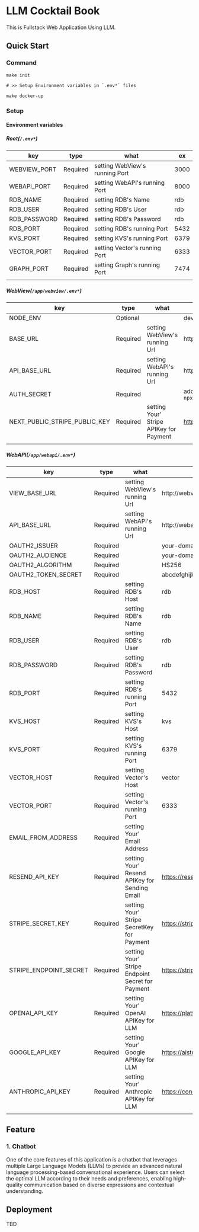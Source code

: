 # LLM Cocktail Book

This is Fullstack Web Application Using LLM.

## Quick Start

### Command
```
make init

# >> Setup Environment variables in `.env*` files

make docker-up
```

### Setup

#### Environment variables

##### Root(`/.env*`)

| key | type | what | ex |
| ---- | ---- | ---- | ---- |
| WEBVIEW_PORT | Required | setting WebView's running Port | 3000 |
| WEBAPI_PORT | Required | setting WebAPI's running Port | 8000 |
| RDB_NAME | Required | setting RDB's Name | rdb |
| RDB_USER | Required | setting RDB's User | rdb |
| RDB_PASSWORD | Required | setting RDB's Password | rdb |
| RDB_PORT | Required | setting RDB's running Port | 5432 |
| KVS_PORT | Required | setting KVS's running Port | 6379 |
| VECTOR_PORT | Required | setting Vector's running Port | 6333 |
| GRAPH_PORT | Required | setting Graph's running Port | 7474 |
|  |  |  |  |

##### WebView(`/app/webview/.env*`)

| key | type | what | ex |
| ---- | ---- | ---- | ---- |
| NODE_ENV | Optional |  | development |
| BASE_URL | Required | setting WebView's running Url | http://webview:3000 |
| API_BASE_URL | Required | setting WebAPI's running Url | http://webapi:8000 |
| AUTH_SECRET | Required |  | added by auth.js >> `npx auth` |
| NEXT_PUBLIC_STRIPE_PUBLIC_KEY | Required | setting Your' Stripe APIKey for Payment | https://stripe.com/ |
|  |  |  |  |

##### WebAPI(`/app/webapi/.env*`)

| key | type | what | ex |
| ---- | ---- | ---- | ---- |
| VIEW_BASE_URL | Required | setting WebView's running Url | http://webview:3000 |
| API_BASE_URL | Required | setting WebAPI's running Url | http://webapi:8000 |
| OAUTH2_ISSUER | Required |  | your-domain |
| OAUTH2_AUDIENCE | Required |  | your-domain |
| OAUTH2_ALGORITHM | Required |  | HS256 |
| OAUTH2_TOKEN_SECRET | Required |  | abcdefghijklmnopqrstuvwxyz1234567890 |
| RDB_HOST | Required | setting RDB's Host | rdb |
| RDB_NAME | Required | setting RDB's Name | rdb |
| RDB_USER | Required | setting RDB's User | rdb |
| RDB_PASSWORD | Required | setting RDB's Password | rdb |
| RDB_PORT | Required | setting RDB's running Port | 5432 |
| KVS_HOST | Required | setting KVS's Host | kvs |
| KVS_PORT | Required | setting KVS's running Port | 6379 |
| VECTOR_HOST | Required | setting Vector's Host | vector |
| VECTOR_PORT | Required | setting Vector's running Port | 6333 |
| EMAIL_FROM_ADDRESS | Required | setting Your' Email Address |  |
| RESEND_API_KEY | Required | setting Your' Resend APIKey for Sending Email | https://resend.com/ |
| STRIPE_SECRET_KEY | Required | setting Your' Stripe SecretKey for Payment | https://stripe.com/ |
| STRIPE_ENDPOINT_SECRET | Required | setting Your' Stripe Endpoint Secret for Payment | https://stripe.com/ |
| OPENAI_API_KEY | Required | setting Your' OpenAI APIKey for LLM | https://platform.openai.com/ |
| GOOGLE_API_KEY | Required | setting Your' Google APIKey for LLM | https://aistudio.google.com/ |
| ANTHROPIC_API_KEY | Required | setting Your' Anthropic APIKey for LLM | https://console.anthropic.com/ |
|  |  |  |  |


## Feature

### 1. Chatbot

One of the core features of this application is a chatbot that leverages multiple Large Language Models (LLMs) to provide an advanced natural language processing-based conversational experience. Users can select the optimal LLM according to their needs and preferences, enabling high-quality communication based on diverse expressions and contextual understanding.


## Deployment

TBD


